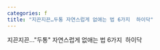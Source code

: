 ```yaml
---
categories: f
title: "지끈지끈…두통 자연스럽게 없애는 법 6가지  하이닥"
---
```

지끈지끈…"두통" 자연스럽게 없애는 법 6가지&nbsp;&nbsp;하이닥